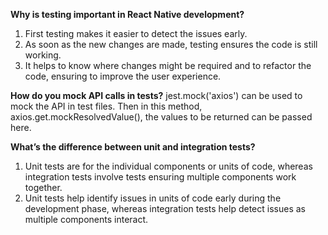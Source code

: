 **Why is testing important in React Native development?**
1. First testing makes it easier to detect the issues early.
2. As soon as the new changes are made, testing ensures the code is still working.
3. It helps to know where changes might be required and to refactor the code, ensuring to improve the user experience.

**How do you mock API calls in tests?**
jest.mock('axios') can be used to mock the API in test files. Then in this method, axios.get.mockResolvedValue(), the values to be returned can be passed here.

**What’s the difference between unit and integration tests?**
1. Unit tests are for the individual components or units of code, whereas integration tests involve tests ensuring multiple components work together.
2. Unit tests help identify issues in units of code early during the development phase, whereas integration tests help detect issues as multiple components interact.
